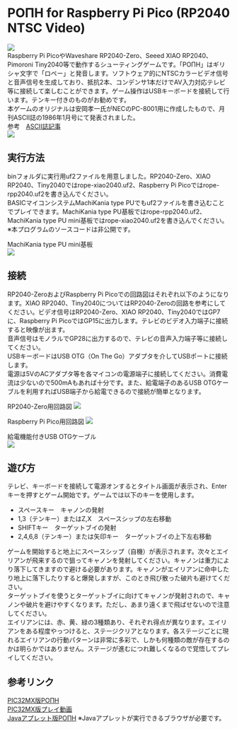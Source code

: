 # ΡΟΠΗ for Raspberry Pi Pico (RP2040 NTSC Video)
![](./image/rope_title.jpg)  
Raspberry Pi PicoやWaveshare RP2040-Zero、Seeed XIAO RP2040、Pimoroni Tiny2040等で動作するシューティングゲームです。「ΡΟΠΗ」はギリシャ文字で「ロペー」と発音します。ソフトウェア的にNTSCカラービデオ信号と音声信号を生成しており、抵抗2本、コンデンサ1本だけでAV入力対応テレビ等に接続して楽しむことができます。ゲーム操作はUSBキーボードを接続して行います。テンキー付きのものがお勧めです。  
本ゲームのオリジナルは安岡孝一氏がNECのPC-8001用に作成したもので、月刊ASCII誌の1986年1月号にて発表されました。  
参考　[ASCII誌記事](http://kanji.zinbun.kyoto-u.ac.jp/~yasuoka/publications/1986-01ASCII.pdf)  
![](./image/rope_2040zero.jpg)  
## 実行方法
binフォルダに実行用uf2ファイルを用意しました。RP2040-Zero、XIAO RP2040、Tiny2040ではrope-xiao2040.uf2、Raspberry Pi Picoではrope-rpp2040.uf2を書き込んでください。  
BASICマイコンシステムMachiKania type PUでもuf2ファイルを書き込むことでプレイできます。MachiKania type PU基板ではrope-rpp2040.uf2、MachiKania type PU mini基板ではrope-xiao2040.uf2を書き込んでください。  
※本プログラムのソースコードは非公開です。  

MachiKania type PU mini基板  
![](/image/rope_machikaniapumini.jpg)  
## 接続
RP2040-ZeroおよびRaspberry Pi Picoでの回路図はそれぞれ以下のようになります。XIAO RP2040、Tiny2040についてはRP2040-Zeroの回路を参考にしてください。ビデオ信号はRP2040-Zero、XIAO RP2040、Tiny2040ではGP7に、Raspberry Pi PicoではGP15に出力します。テレビのビデオ入力端子に接続すると映像が出ます。  
音声信号はモノラルでGP28に出力するので、テレビの音声入力端子等に接続してください。  
USBキーボードはUSB OTG（On The Go）アダプタを介してUSBポートに接続します。  
電源は5VのACアダプタ等を各マイコンの電源端子に接続してください。消費電流は少ないので500mAもあれば十分です。また、給電端子のあるUSB OTGケーブルを利用すればUSB端子から給電できるので接続が簡単となります。  
  
RP2040-Zero用回路図
![](./image/rope_schematic_RP2040-Zero.png)  
  
Raspberry Pi Pico用回路図
![](./image/rope_schematic_RaspberryPiPico.png)  
  
給電機能付きUSB OTGケーブル  
![](./image/rope_usbsuplycable.jpg)  
## 遊び方
テレビ、キーボードを接続して電源オンするとタイトル画面が表示され、Enterキーを押すとゲーム開始です。ゲームでは以下のキーを使用します。  
  
* スペースキー　キャノンの発射  
* 1,3（テンキー）またはZ,X　スペースシップの左右移動  
* SHIFTキー　ターゲットブイの発射  
* 2,4,6,8（テンキー）または矢印キー　ターゲットブイの上下左右移動  
  
ゲームを開始すると地上にスペースシップ（自機）が表示されます。次々とエイリアンが飛来するので狙ってキャノンを発射してください。キャノンは重力により落下してきますので避ける必要があります。キャノンがエイリアンに命中したり地上に落下したりすると爆発しますが、このとき飛び散った破片も避けてください。  
ターゲットブイを使うとターゲットブイに向けてキャノンが発射されので、キャノンや破片を避けやすくなります。ただし、あまり遠くまで飛ばせないので注意してください。  
エイリアンには、赤、黄、緑の3種類あり、それぞれ得点が異なります。エイリアンをある程度やっつけると、ステージクリアとなります。各ステージごとに現れるエイリアンの行動パターンは非常に多彩で、しかも何種類の敵が存在するのかは明らかではありません。ステージが進むにつれ難しくなるので覚悟してプレイしてください。  
## 参考リンク
[PIC32MX版ΡΟΠΗ](http://www.ze.em-net.ne.jp/~kenken/picrope/index.html)  
[PIC32MX版プレイ動画](https://youtu.be/LOkcp0YiquM)  
[Javaアプレット版ΡΟΠΗ](http://www.ze.em-net.ne.jp/~kenken/rope/index.html) ※Javaアプレットが実行できるブラウザが必要です。  
